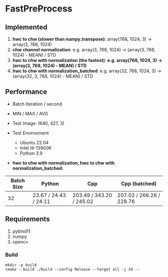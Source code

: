# FastPreProcess

## Implemented

1. **hwc to chw (slower than numpy.transpose)**: array(768, 1024, 3) -> array(3, 768, 1024)
2. **chw channel normalization**: e.g. array(3, 768, 1024) -> (array(3, 768, 1024) - MEAN) / STD
3. **hwc to chw with normalization (the fastest)**: **e.g. array(768, 1024, 3) -> (array(3, 768, 1024) - MEAN) / STD**
3. **hwc to chw with normalization_batched**: e.g. array(32, 768, 1024, 3) -> (array(32, 3, 768, 1024) - MEAN) / STD

## Performance

- Batch Iteration / second
- MIN / MAX / AVG
- Test Image: (640, 427, 3)
- Test Envirnoment
    - Ubuntu 22.04
    - Intel i9-13900K
    - Python 3.9


- **hwc to chw with normalization, hwc to chw with normalization_batched:**

|      Batch Size    |        Python       |          Cpp           |      Cpp (batched)     | 
|--------------------|---------------------|------------------------|------------------------|
|         32         | 23.67 / 24.43 / 24.11 | 203.49 / 343.20 / 245.02 | 207.02 / 266.26 / 228.76 |


## Requirements

1. pybind11
2. numpy
3. opencv



### Build

```
mkdir -p build
cmake --build ./build --config Release --target all -j 34 --
```